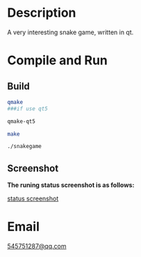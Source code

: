 # Description    
A very interesting snake game, written in qt.




# Compile and Run
## Build
```bash
qmake   
###if use qt5

qmake-qt5        

make

./snakegame
```




## Screenshot  
**The runing status screenshot is as follows:**

[status screenshot](https://raw.githubusercontent.com/prownd/snakegame/master/res/images/snakegame_status.png "running status screenshot")
    

# Email
545751287@qq.com



